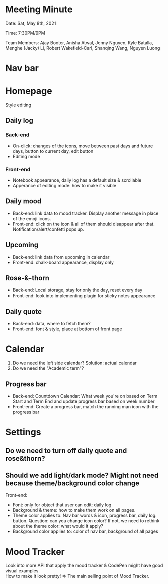 # Meeting Minute
Date: Sat, May 8th, 2021

Time: 7:30PM/9PM

Team Members: Ajay Booter, Anisha Atwal, Jenny Nguyen, Kyle Batalla, Menghe (Jacky) Li, Robert Wakefield-Carl, Shanqing Wang, Nguyen Luong

# Nav bar

# Homepage
Style editing
## Daily log 
### Back-end
- On-click: changes of the icons, move between past days and future days, button to current day, edit button
- Editing mode
### Front-end
- Notebook appearance, daily log has a default size & scrollable
- Apperance of editing mode: how to make it visible 
## Daily mood
- Back-end: link data to mood tracker. Display another message in place of the emoji icons.
- Front-end: click on the icon & all of them should disappear after that. Notification/alert/confetti pops up.
## Upcoming
- Back-end: link data from upcoming in calendar
- Front-end: chalk-board appearance, display only
## Rose-&-thorn
- Back-end: Local storage, stay for only the day, reset every day
- Front-end: look into implementing plugin for sticky notes appearance
## Daily quote
- Back-end: data, where to fetch them?
- Front-end: font & style, place at bottom of front page

# Calendar
1. Do we need the left side calendar? Solution: actual calendar
2. Do we need the "Academic term"?
## Progress bar
- Back-end: Countdown Calendar: What week you're on based on Term Start and Term End and update progress bar based on week number
- Front-end: Create a progress bar, match the running man icon with the progress bar

# Settings
## Do we need to turn off daily quote and rose&thorn?
## Should we add light/dark mode? Might not need because theme/background color change
Front-end:
- Font: only for object that user can edit: daily log
- Background & theme: how to make them work on all pages.
- Theme color applies to: Nav bar words & icon, progress bar, daily log: button. Question: can you change icon color? If not, we need to rethink about the theme color: what would it apply?
- Background color applies to: color of nav bar, background of all pages
# Mood Tracker
Look into more API that apply the mood tracker & CodePen might have good visual examples.   
How to make it look pretty! => The main selling point of Mood Tracker.

